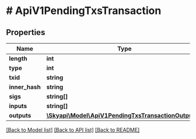 # # ApiV1PendingTxsTransaction

## Properties

Name | Type | Description | Notes
------------ | ------------- | ------------- | -------------
**length** | **int** |  | [optional] 
**type** | **int** |  | [optional] 
**txid** | **string** |  | [optional] 
**inner_hash** | **string** |  | [optional] 
**sigs** | **string[]** |  | [optional] 
**inputs** | **string[]** |  | [optional] 
**outputs** | [**\Skyapi\Model\ApiV1PendingTxsTransactionOutputs[]**](ApiV1PendingTxsTransactionOutputs.md) |  | [optional] 

[[Back to Model list]](../../README.md#documentation-for-models) [[Back to API list]](../../README.md#documentation-for-api-endpoints) [[Back to README]](../../README.md)



